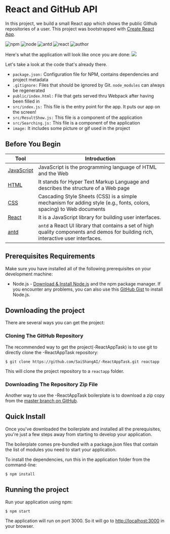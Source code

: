 
# React and GitHub API

In this project, we build a small React app which shows the public Github repositories of a user. This project was bootstrapped with [Create React App](https://github.com/facebook/create-react-app). 

![npm](https://img.shields.io/badge/npm-v6.13.4-blue) ![node](https://img.shields.io/badge/node-v12.14.1-yellow)  ![antd](https://img.shields.io/badge/antd-v4.0.0-orange) ![react](https://img.shields.io/badge/react-v16.13.0-yellowgreen) ![author](https://img.shields.io/badge/author-Sai-yellowgreen)

Here's what the application will look like once you are done:
![](/image/demo.gif)

Let's take a look at the code that's already there. 
*  `package.json:` Configuration file for NPM, contains dependencies and project metadata
*  `.gitignore:` Files that should be ignored by Git. `node_modules` can always be regenerated
*  `public/index.html:` File that gets served thru Webpack after having been filled in
*  `src/index.js:` This file is the entry point for the app. It puts our app on the screen!
*  `src/ResultShow.js:` This file is a component of the application
*  `src/Searching.js:` This file is a component of the application
*  `image:` It includes some picture or gif used in the project



## Before You Begin
| Tool  | Introduction |
| ------------- | ------------- |
| [JavaScript](https://developer.mozilla.org/en-US/docs/Web/JavaScript/A_re-introduction_to_JavaScript)  | JavaScript is the programming language of HTML and the Web  |
| [HTML](https://www.w3schools.com/html/) | It stands for Hyper Text Markup Language and describes the structure of a Web page  |
| [CSS](https://www.w3schools.com/css/) | Cascading Style Sheets (CSS) is a simple mechanism for adding style (e.g., fonts, colors, spacing) to Web documents |
| [React](https://reactjs.org/tutorial/tutorial.html) | It is a JavaScript library for building user interfaces. |
| [antd](https://ant.design/docs/react/introduce) | `antd` a React UI library that contains a set of high quality components and demos for building rich, interactive user interfaces. |
## Prerequisites Requirements
Make sure you have installed all of the following prerequisites on your development machine:
 * Node.js - [Download & Install Node.js](https://nodejs.org/en/) and the npm package manager. If you encounter any problems, you can also use this [GitHub Gist](https://github.com/nodejs/node) to install Node.js.
## Downloading the project
There are several ways you can get the project:
### Cloning The GitHub Repository
The recommended way to get the project(-ReactAppTask) is to use git to directly clone the -ReactAppTask repository:
```
$ git clone https://github.com/SaiShangAI/-ReactAppTask.git reactapp
```
This will clone the project repository to a `reactapp` folder.
### Downloading The Repository Zip File
Another way to use the -ReactAppTask boilerplate is to download a zip copy from the [master branch on GitHub](https://codeload.github.com/SaiShangAI/-ReactAppTask/zip/master). 


## Quick Install 
Once you've downloaded the boilerplate and installed all the prerequisites, you're just a few steps away from starting to develop your application.

The boilerplate comes pre-bundled with a package.json files that contain the list of modules you need to start your application.

To install the dependencies, run this in the application folder from the command-line:
```
$ npm install
```
## Running the project
Run your application using npm:
```
$ npm start
```
The application will run on port 3000. So it will go to [http://localhost:3000](http://localhost:3000) in your browser.






